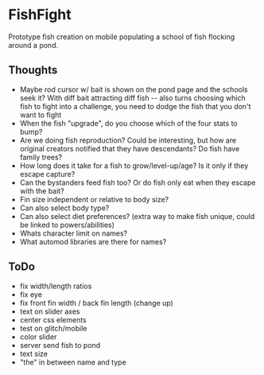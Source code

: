 # FishFight

Prototype fish creation on mobile populating a school of fish flocking around a pond.

## Thoughts

- Maybe rod cursor w/ bait is shown on the pond page and the schools seek it? With diff bait attracting diff fish -- also turns choosing which fish to fight into a challenge, you need to dodge the fish that you don't want to fight
- When the fish "upgrade", do you choose which of the four stats to bump?
- Are we doing fish reproduction? Could be interesting, but how are original creators notified that they have descendants? Do fish have family trees?
- How long does it take for a fish to grow/level-up/age? Is it only if they escape capture?
- Can the bystanders feed fish too? Or do fish only eat when they escape with the bait?
- Fin size independent or relative to body size?
- Can also select body type?
- Can also select diet preferences? (extra way to make fish unique, could be linked to powers/abilities)
- Whats character limit on names?
- What automod libraries are there for names?

## ToDo

- fix width/length ratios
- fix eye
- fix front fin width / back fin length (change up)
- text on slider axes
- center css elements
- test on glitch/mobile
- color slider
- server send fish to pond
- text size
- "the" in between name and type
